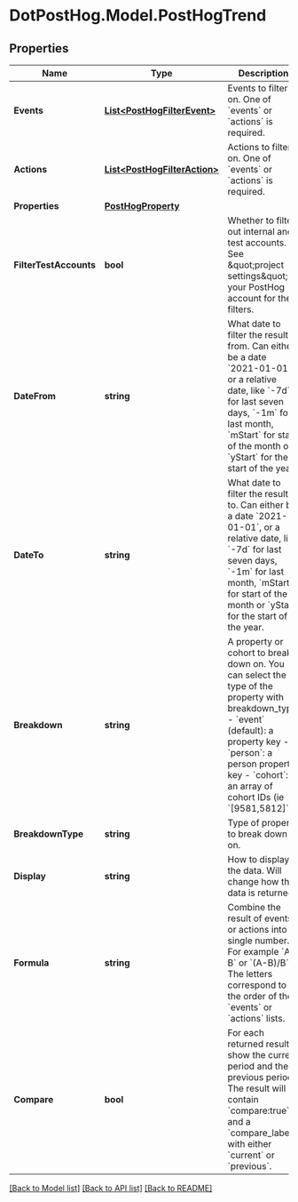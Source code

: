 # DotPostHog.Model.PostHogTrend

## Properties

Name | Type | Description | Notes
------------ | ------------- | ------------- | -------------
**Events** | [**List&lt;PostHogFilterEvent&gt;**](PostHogFilterEvent.md) | Events to filter on. One of &#x60;events&#x60; or &#x60;actions&#x60; is required. | [optional] 
**Actions** | [**List&lt;PostHogFilterAction&gt;**](PostHogFilterAction.md) | Actions to filter on. One of &#x60;events&#x60; or &#x60;actions&#x60; is required. | [optional] 
**Properties** | [**PostHogProperty**](PostHogProperty.md) |  | [optional] 
**FilterTestAccounts** | **bool** | Whether to filter out internal and test accounts. See \&quot;project settings\&quot; in your PostHog account for the filters. | [optional] [default to false]
**DateFrom** | **string** | What date to filter the results from. Can either be a date &#x60;2021-01-01&#x60;, or a relative date, like &#x60;-7d&#x60; for last seven days, &#x60;-1m&#x60; for last month, &#x60;mStart&#x60; for start of the month or &#x60;yStart&#x60; for the start of the year. | [optional] [default to "-7d"]
**DateTo** | **string** | What date to filter the results to. Can either be a date &#x60;2021-01-01&#x60;, or a relative date, like &#x60;-7d&#x60; for last seven days, &#x60;-1m&#x60; for last month, &#x60;mStart&#x60; for start of the month or &#x60;yStart&#x60; for the start of the year. | [optional] [default to "-7d"]
**Breakdown** | **string** | A property or cohort to break down on. You can select the type of the property with breakdown_type. - &#x60;event&#x60; (default): a property key - &#x60;person&#x60;: a person property key - &#x60;cohort&#x60;: an array of cohort IDs (ie &#x60;[9581,5812]&#x60;) | [optional] 
**BreakdownType** | **string** | Type of property to break down on. | [optional] [default to BreakdownTypeEnum.Event]
**Display** | **string** | How to display the data. Will change how the data is returned. | [optional] [default to DisplayEnum.ActionsLineGraph]
**Formula** | **string** | Combine the result of events or actions into a single number. For example &#x60;A + B&#x60; or &#x60;(A-B)/B&#x60;. The letters correspond to the order of the &#x60;events&#x60; or &#x60;actions&#x60; lists. | [optional] 
**Compare** | **bool** | For each returned result show the current period and the previous period. The result will contain &#x60;compare:true&#x60; and a &#x60;compare_label&#x60; with either &#x60;current&#x60; or &#x60;previous&#x60;. | [optional] 

[[Back to Model list]](../README.md#documentation-for-models) [[Back to API list]](../README.md#documentation-for-api-endpoints) [[Back to README]](../README.md)

